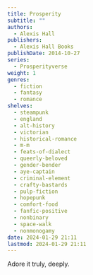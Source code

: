 ```yaml
---
title: Prosperity
subtitle: ""
authors:
  - Alexis Hall
publishers:
  - Alexis Hall Books
publishDate: 2014-10-27
series:
  - Prosperityverse
weight: 1
genres:
  - fiction
  - fantasy
  - romance
shelves:
  - steampunk
  - england
  - alt-history
  - victorian
  - historical-romance
  - m-m
  - feats-of-dialect
  - queerly-beloved
  - gender-bender
  - aye-captain
  - criminal-element
  - crafty-bastards
  - pulp-fiction
  - hopepunk
  - comfort-food
  - fanfic-positive
  - nonbinary
  - space-walk
  - nonmonogamy
date: 2024-01-29 21:11
lastmod: 2024-01-29 21:11
---
```

Adore it truly, deeply.